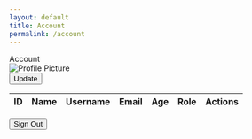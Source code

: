 ```yaml
---
layout: default
title: Account
permalink: /account
---
```

<html>
<body>
  <div class="main">
        <div class="container">
            <div class="header">
                <div class="title">Account</div>
            </div>
            <div class="profile-section" id="profileSection">
                <div class="profile-picture">
                    <img src="https://github.com/The-GPT-Warriors/ASLFrontend/assets/107821010/52cd3a28-b6b5-44d2-a9d8-a1f7c50410c0" alt="Profile Picture">
                </div>
                <div class="profile-details">
                    <button onclick="updateProfile()">Update</button>
                </div>
            </div>
            <div></div>
            <table>
                <thead>
                    <tr>
                        <th>ID</th>
                        <th>Name</th>
                        <th>Username</th>
                        <th>Email</th>
                        <th>Age</th>
                        <th>Role</th>
                        <th>Actions</th>
                    </tr>
                </thead>
                <tbody id="userDataContainer">
                    <!-- Add rows with user data -->
                </tbody>
            </table>
            <button onclick="signOut()">Sign Out</button>
        </div>
    </div>
  <script>
    function fetchUserData() {
    var requestOptions = {
        method: 'GET',
        mode: 'cors',
        cache: 'default',
        credentials: 'include',
      };
    fetch("https://asl.stu.nighthawkcodingsociety.com/api/person/jwt", requestOptions)
        .then(response => {
            if (!response.ok) {
                const errorMsg = 'Login error: ' + response.status;
                    console.log(errorMsg);
                    switch (response.status) {
                        case 401:
                            alert("Please log into your account");
                            window.location.href = "{{site.baseurl}}/login";
                            break;
                        case 403:
                            alert("Access forbidden. You do not have permission to access this resource.");
                            break;
                        case 404:
                            alert("User not found. Please check your credentials.");
                            break;
                        default:
                            alert("Login failed. Please try again later.");
                    }
                    return Promise.reject('Login failed');
            }
            return response.json();
        })
        .then(data => {
            const userProfileSection = document.getElementById("profileSection");
            const profilePicture = document.createElement('div');
            const profileDetails = document.createElement('div');
            profileDetails.classList.add('profile-details');
            const roles = data.roles.map(role => capitalizeFirstLetter(role.name.replace('ROLE_', '').toLowerCase())).join(', ');
            profileDetails.innerHTML = `
                <p><strong>Name:</strong> ${data.name}</p>
                <p><strong>Username:</strong> ${data.username}</p>
                <p><strong>Email:</strong> ${data.email}</p>
                <p><strong>Age:</strong> ${data.age}</p>
                <p><strong>Roles: </strong>${roles}</p>
            `;
            userProfileSection.appendChild(profileDetails);
        })
        .catch(error => console.log('error', error));
    }
      function fetchAllUserData() {
      var requestOptions = {
        method: 'GET',
        mode: 'cors',
        cache: 'default',
        credentials: 'include',
      };
      fetch("https://asl.stu.nighthawkcodingsociety.com/api/person/", requestOptions)
        .then(response => {
                if (!response.ok) {
                    const errorMsg = 'Login error: ' + response.status;
                    console.log(errorMsg);
                    switch (response.status) {
                        case 401:
                            alert("Please log into your account");
                            window.location.href = "{{site.baseurl}}/login";
                            break;
                        case 403:
                            alert("Access forbidden. You do not have permission to access this resource.");
                            break;
                        case 404:
                            alert("User not found. Please check your credentials.");
                            break;
                        default:
                            alert("Login failed. Please try again later.");
                    }
                    return Promise.reject('Login failed');
                }
                return response.json();
            })
        .then(data => {
            const userDataContainer = document.getElementById("userDataContainer");
            userDataContainer.innerHTML = ``
            console.log(data);
            data.forEach(user => {
                const row = document.createElement('tr'); 
                const adminRole = user.roles.find(role => role.name === "ROLE_ADMIN");
                row.innerHTML = `
                    <td>${user.id}</td>
                    <td>${user.name}</td>
                    <td>${user.username}</td>
                    <td>${user.email}</td>
                    <td>${user.age}</td>
                    <td>${adminRole ? 'Admin' : capitalizeFirstLetter(user.roles[0].name.replace('ROLE_', '').toLowerCase())}</td>
                    <td></td
                `;
                const actions = row.querySelector('td:last-child');
                actions.appendChild(createDelete(user.id, adminRole));
                userDataContainer.appendChild(row);
            });
        })
            .catch(error => console.log('error', error));
        }
        fetchUserData();
        fetchAllUserData();
        function formatDOB(dateString) {
            const date = new Date(dateString);
            const year = date.getFullYear();
            const month = String(date.getMonth() + 1).padStart(2, '0');
            const day = String(date.getDate()).padStart(2, '0');
            return `${month}-${day}-${year}`;
        }
        function capitalizeFirstLetter(str) {
            return str.charAt(0).toUpperCase() + str.slice(1);
        }
        function updateProfile() {
            alert("Update functionality to be implemented soon!");
        }
        function deleteUser(userId) {
            const requestOptions = {
                method: 'DELETE',
                mode: 'cors',
                cache: 'default',
                credentials: 'include',
            };
            fetch('https://asl.stu.nighthawkcodingsociety.com/api/person/delete/${userId}', requestOptions)
                .then(response => {
                    if (!response.ok) {
                        const errorMsg = 'Delete user error: ' + response.status;
                        console.log(errorMsg);
                        switch (response.status) {
                            case 401:
                                alert("Please log into your account");
                                window.location.href = "{{site.baseurl}}/login";
                                break;
                            case 403:
                                alert("Access forbidden. You do not have permission to delete this user.");
                                break;
                            case 404:
                                alert("User not found. Please check the user ID.");
                                break;
                            default:
                                alert("Delete user failed. Please try again later.");
                        }
                        return Promise.reject('Delete user failed');
                    }
                    return response.json();
                })
                .then(data => {
                    console.log('User deleted successfully:', data);
                })
                .catch(error => console.log('error', error));
        }
        function createDelete(userId, isAdmin) {
            const deleteButton = document.createElement('button');
            deleteButton.innerText = 'Delete';
            deleteButton.onclick = function() {
                if (isAdmin) {
                    if (confirm('Are you sure you want to delete this user?')) {
                        deleteUser(userId);
                    }
                } else {
                    alert('You do not have permission to delete users.');
                }
            }
            return deleteButton;
        }
        function signOut() {
            var requestOptions = {
            method: 'POST',
            mode: 'cors',
            cache: 'no-cache',
            credentials: 'include',
            headers: {
                'Content-Type': 'application/json',
            },
            redirect: 'follow',
            };
            fetch("https://asl.stu.nighthawkcodingsociety.com/api/person/logout", requestOptions)
            .then(response => {
                if (!response.ok) {
                const errorMsg = 'Sign Out error: ' + response.status;
                console.log(errorMsg);
                alert("Sign Out failed. Please try again.");
                return Promise.reject('Sign Out failed');
                }
                alert("Sign Out successful");
                window.location.href = "{{site.baseurl}}/login";
            })
            .catch(error => console.log('error', error));
        }
  </script>
</body>
</html>